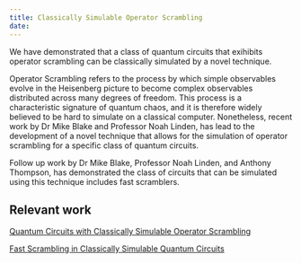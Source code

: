 ```yaml
---
title: Classically Simulable Operator Scrambling
date: 
---
```


We have demonstrated that a class of quantum circuits that exihibits operator scrambling can be classically simulated by a novel technique.

<!--more-->

Operator Scrambling refers to the process by which simple observables evolve in the Heisenberg picture to become complex observables distributed across many degrees of freedom. This process is a characteristic signature of quantum chaos, and it is therefore widely believed to be hard to simulate on a classical computer. Nonetheless, recent work by Dr Mike Blake and Professor Noah Linden, has lead to the development of a novel technique that allows for the simulation of operator scrambling for a specific class of quantum circuits.

Follow up work by Dr Mike Blake, Professor Noah Linden, and Anthony Thompson, has demonstrated the class of circuits that can be simulated using this technique includes fast scramblers.


## Relevant work
[Quantum Circuits with Classically Simulable Operator Scrambling](https://journals.aps.org/prl/abstract/10.1103/PhysRevLett.125.030502)

[Fast Scrambling in Classically Simulable Quantum Circuits](https://arxiv.org/abs/2410.19614)